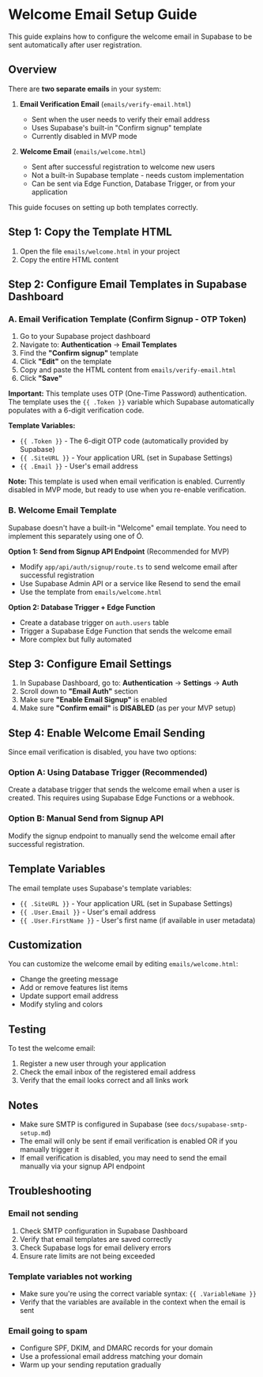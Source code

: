 # Welcome Email Setup Guide

This guide explains how to configure the welcome email in Supabase to be sent automatically after user registration.

## Overview

There are **two separate emails** in your system:

1. **Email Verification Email** (`emails/verify-email.html`)
   - Sent when the user needs to verify their email address
   - Uses Supabase's built-in "Confirm signup" template
   - Currently disabled in MVP mode

2. **Welcome Email** (`emails/welcome.html`)
   - Sent after successful registration to welcome new users
   - Not a built-in Supabase template - needs custom implementation
   - Can be sent via Edge Function, Database Trigger, or from your application

This guide focuses on setting up both templates correctly.

## Step 1: Copy the Template HTML

1. Open the file `emails/welcome.html` in your project
2. Copy the entire HTML content

## Step 2: Configure Email Templates in Supabase Dashboard

### A. Email Verification Template (Confirm Signup - OTP Token)

1. Go to your Supabase project dashboard
2. Navigate to: **Authentication** → **Email Templates**
3. Find the **"Confirm signup"** template
4. Click **"Edit"** on the template
5. Copy and paste the HTML content from `emails/verify-email.html`
6. Click **"Save"**

**Important:** This template uses OTP (One-Time Password) authentication. The template uses the `{{ .Token }}` variable which Supabase automatically populates with a 6-digit verification code.

**Template Variables:**

- `{{ .Token }}` - The 6-digit OTP code (automatically provided by Supabase)
- `{{ .SiteURL }}` - Your application URL (set in Supabase Settings)
- `{{ .Email }}` - User's email address

**Note:** This template is used when email verification is enabled. Currently disabled in MVP mode, but ready to use when you re-enable verification.

### B. Welcome Email Template

Supabase doesn't have a built-in "Welcome" email template. You need to implement this separately using one of Ó.

**Option 1: Send from Signup API Endpoint** (Recommended for MVP)

- Modify `app/api/auth/signup/route.ts` to send welcome email after successful registration
- Use Supabase Admin API or a service like Resend to send the email
- Use the template from `emails/welcome.html`

**Option 2: Database Trigger + Edge Function**

- Create a database trigger on `auth.users` table
- Trigger a Supabase Edge Function that sends the welcome email
- More complex but fully automated

## Step 3: Configure Email Settings

1. In Supabase Dashboard, go to: **Authentication** → **Settings** → **Auth**
2. Scroll down to **"Email Auth"** section
3. Make sure **"Enable Email Signup"** is enabled
4. Make sure **"Confirm email"** is **DISABLED** (as per your MVP setup)

## Step 4: Enable Welcome Email Sending

Since email verification is disabled, you have two options:

### Option A: Using Database Trigger (Recommended)

Create a database trigger that sends the welcome email when a user is created. This requires using Supabase Edge Functions or a webhook.

### Option B: Manual Send from Signup API

Modify the signup endpoint to manually send the welcome email after successful registration.

## Template Variables

The email template uses Supabase's template variables:

- `{{ .SiteURL }}` - Your application URL (set in Supabase Settings)
- `{{ .User.Email }}` - User's email address
- `{{ .User.FirstName }}` - User's first name (if available in user metadata)

## Customization

You can customize the welcome email by editing `emails/welcome.html`:

- Change the greeting message
- Add or remove features list items
- Update support email address
- Modify styling and colors

## Testing

To test the welcome email:

1. Register a new user through your application
2. Check the email inbox of the registered email address
3. Verify that the email looks correct and all links work

## Notes

- Make sure SMTP is configured in Supabase (see `docs/supabase-smtp-setup.md`)
- The email will only be sent if email verification is enabled OR if you manually trigger it
- If email verification is disabled, you may need to send the email manually via your signup API endpoint

## Troubleshooting

### Email not sending

1. Check SMTP configuration in Supabase Dashboard
2. Verify that email templates are saved correctly
3. Check Supabase logs for email delivery errors
4. Ensure rate limits are not being exceeded

### Template variables not working

- Make sure you're using the correct variable syntax: `{{ .VariableName }}`
- Verify that the variables are available in the context when the email is sent

### Email going to spam

- Configure SPF, DKIM, and DMARC records for your domain
- Use a professional email address matching your domain
- Warm up your sending reputation gradually
